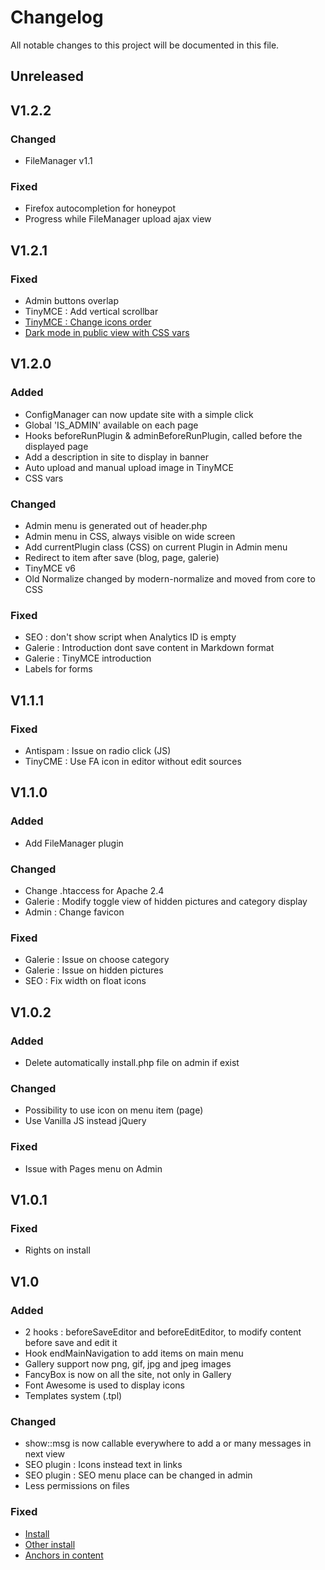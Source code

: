 # Changelog

All notable changes to this project will be documented in this file.

## Unreleased

## V1.2.2

### Changed

- FileManager v1.1

### Fixed

- Firefox autocompletion for honeypot
- Progress while FileManager upload ajax view

## V1.2.1

### Fixed
- Admin buttons overlap
- TinyMCE : Add vertical scrollbar
- [TinyMCE : Change icons order](https://github.com/299Ko/299ko/issues/23)
- [Dark mode in public view with CSS vars](https://github.com/299Ko/299ko/issues/22)

## V1.2.0

### Added
- ConfigManager can now update site with a simple click
- Global 'IS_ADMIN' available on each page
- Hooks beforeRunPlugin & adminBeforeRunPlugin, called before the displayed page
- Add a description in site to display in banner
- Auto upload and manual upload image in TinyMCE
- CSS vars

### Changed
- Admin menu is generated out of header.php
- Admin menu in CSS, always visible on wide screen
- Add currentPlugin class (CSS)  on current Plugin in Admin menu
- Redirect to item after save (blog, page, galerie)
- TinyMCE v6
- Old Normalize changed by modern-normalize and moved from core to CSS

### Fixed
- SEO : don't show script when Analytics ID is empty
- Galerie : Introduction dont save content in Markdown format
- Galerie : TinyMCE introduction
- Labels for forms

## V1.1.1

### Fixed
- Antispam : Issue on radio click (JS)
- TinyCME : Use FA icon in editor without edit sources

## V1.1.0

### Added
- Add FileManager plugin

### Changed
- Change .htaccess for Apache 2.4
- Galerie : Modify toggle view of hidden pictures and category display
- Admin : Change favicon

### Fixed
- Galerie : Issue on choose category
- Galerie : Issue on hidden pictures
- SEO : Fix width on float icons

## V1.0.2

### Added
- Delete automatically install.php file on admin if exist

### Changed
- Possibility to use icon on menu item (page)
- Use Vanilla JS instead jQuery

### Fixed
- Issue with Pages menu on Admin

## V1.0.1

### Fixed

- Rights on install

## V1.0

### Added
- 2 hooks : beforeSaveEditor and beforeEditEditor, to modify content before save and edit it
- Hook endMainNavigation to add items on main menu
- Gallery support now png, gif, jpg and jpeg images
- FancyBox is now on all the site, not only in Gallery
- Font Awesome is used to display icons
- Templates system (.tpl)

### Changed
- show::msg is now callable everywhere to add a or many messages in next view
- SEO plugin : Icons instead text in links
- SEO plugin : SEO menu place can be changed in admin
- Less permissions on files

### Fixed
- [Install](https://github.com/99kocms/99ko-v4-v5/issues/14)
- [Other install](https://github.com/99kocms/99ko-v4-v5/issues/15)
- [Anchors in content](https://github.com/99kocms/99ko-v4-v5/issues/11)
